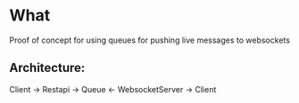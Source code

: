 # What

Proof of concept for using queues for pushing live messages to websockets

## Architecture:

Client -> Restapi -> Queue <- WebsocketServer -> Client
